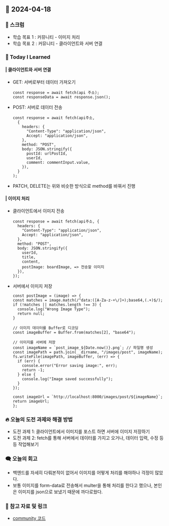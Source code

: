 ## 📆 2024-04-18

### 🔔 스크럼

- 학습 목표 1 : 커뮤니티 - 이미지 처리
- 학습 목표 2 : 커뮤니티 - 클라이언트와 서버 연결
  <br/>

### 🚀 Today I Learned

#### | 클라이언트와 서버 연결

- GET: 서버로부터 데이터 가져오기
  ```
  const response = await fetch(api 주소);
  const responseData = await response.json();
  ```
- POST: 서버로 데이터 전송
  ```
  const response = await fetch(api주소,
    {
      headers: {
        "Content-Type": "application/json",
        Accept: "application/json",
      },
      method: "POST",
      body: JSON.stringify({
        postId: urlPostId,
        userId,
        comment: commentInput.value,
      }),
    }
  );
  ```
- PATCH, DELETE는 위와 비슷한 방식으로 method를 바꿔서 진행
  <br/>

#### | 이미지 처리

- 클라이언트에서 이미지 전송<br/>

  ```
  const response = await fetch(api주소, {
    headers: {
      "Content-Type": "application/json",
      Accept: "application/json",
    },
    method: "POST",
    body: JSON.stringify({
      userId,
      title,
      content,
      postImage: boardImage, => 전송할 이미지
    }),
  });
  ```

- 서버에서 이미지 저장 <br/>

  ```
  const postImage = (image) => {
  const matches = image.match(/^data:([A-Za-z-+\/]+);base64,(.+)$/);
  if (!matches || matches.length !== 3) {
    console.log("Wrong Image Type");
    return null;
  }

  // 이미지 데이터를 Buffer로 디코딩
  const imageBuffer = Buffer.from(matches[2], "base64");

  // 이미지를 서버에 저장
  const imageName = `post_image_${Date.now()}.png`; // 파일명 생성
  const imagePath = path.join(__dirname, "/images/post", imageName);
  fs.writeFile(imagePath, imageBuffer, (err) => {
    if (err) {
      console.error("Error saving image:", err);
      return -1;
    } else {
      console.log("Image saved successfully");
    }
  });

  const imageUrl = `http://localhost:8000/images/post/${imageName}`;
  return imageUrl;
  };
  ```

### 🔥 오늘의 도전 과제와 해결 방법

- 도전 과제 1: 클라이언트에서 이미지를 포스트 하면 서버에 이미지 저장하기
- 도전 과제 2: fetch를 통해 서버에서 데이터를 가지고 오거나, 데이터 입력, 수정 등등 작업해보기
  <br/>

### 🗨️ 오늘의 회고

- 백엔드를 자세히 다뤄본적이 없어서 이미지를 어떻게 처리를 해야하나 걱정이 많았다.
- 보통 이미지를 form-data로 전송해서 multer을 통해 처리를 한다고 했으나, 본인은 이미지를 json으로 보냈기 때문에 까다로웠다.
  <br/>

### 📰 참고 자료 및 링크

- [community 코드](https://github.com/100-hours-a-week/5-erica-rho-kcs-community)

